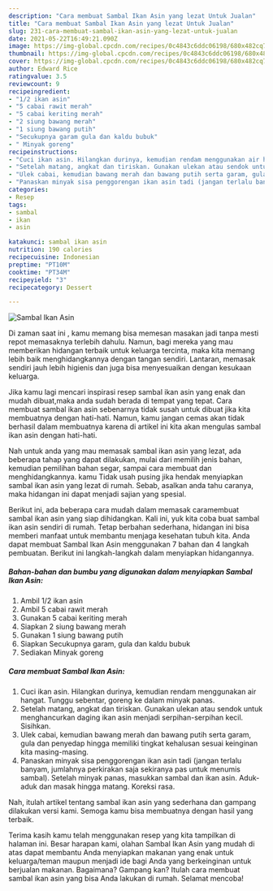 ```yaml
---
description: "Cara membuat Sambal Ikan Asin yang lezat Untuk Jualan"
title: "Cara membuat Sambal Ikan Asin yang lezat Untuk Jualan"
slug: 231-cara-membuat-sambal-ikan-asin-yang-lezat-untuk-jualan
date: 2021-05-22T16:49:21.090Z
image: https://img-global.cpcdn.com/recipes/0c4843c6ddc06198/680x482cq70/sambal-ikan-asin-foto-resep-utama.jpg
thumbnail: https://img-global.cpcdn.com/recipes/0c4843c6ddc06198/680x482cq70/sambal-ikan-asin-foto-resep-utama.jpg
cover: https://img-global.cpcdn.com/recipes/0c4843c6ddc06198/680x482cq70/sambal-ikan-asin-foto-resep-utama.jpg
author: Edward Rice
ratingvalue: 3.5
reviewcount: 9
recipeingredient:
- "1/2 ikan asin"
- "5 cabai rawit merah"
- "5 cabai keriting merah"
- "2 siung bawang merah"
- "1 siung bawang putih"
- "Secukupnya garam gula dan kaldu bubuk"
- " Minyak goreng"
recipeinstructions:
- "Cuci ikan asin. Hilangkan durinya, kemudian rendam menggunakan air hangat. Tunggu sebentar, goreng ke dalam minyak panas."
- "Setelah matang, angkat dan tiriskan. Gunakan ulekan atau sendok untuk menghancurkan daging ikan asin menjadi serpihan-serpihan kecil. Sisihkan."
- "Ulek cabai, kemudian bawang merah dan bawang putih serta garam, gula dan penyedap hingga memiliki tingkat kehalusan sesuai keinginan kita masing-masing."
- "Panaskan minyak sisa penggorengan ikan asin tadi (jangan terlalu banyam, jumlahnya perkirakan saja sekiranya pas untuk menumis sambal). Setelah minyak panas, masukkan sambal dan ikan asin. Aduk-aduk dan masak hingga matang. Koreksi rasa."
categories:
- Resep
tags:
- sambal
- ikan
- asin

katakunci: sambal ikan asin 
nutrition: 190 calories
recipecuisine: Indonesian
preptime: "PT10M"
cooktime: "PT34M"
recipeyield: "3"
recipecategory: Dessert

---
```



![Sambal Ikan Asin](https://img-global.cpcdn.com/recipes/0c4843c6ddc06198/680x482cq70/sambal-ikan-asin-foto-resep-utama.jpg)

Di zaman  saat ini , kamu memang bisa memesan masakan jadi tanpa mesti repot memasaknya terlebih dahulu. Namun, bagi mereka yang mau memberikan hidangan terbaik untuk keluarga tercinta, maka kita memang lebih baik menghidangkannya dengan tangan sendiri. Lantaran, memasak sendiri jauh lebih higienis dan juga bisa menyesuaikan dengan kesukaan keluarga.

Jika kamu lagi mencari inspirasi resep sambal ikan asin yang enak dan mudah dibuat,maka anda sudah berada di tempat yang tepat. Cara membuat sambal ikan asin  sebenarnya tidak susah untuk dibuat jika kita membuatnya dengan hati-hati. Namun, kamu jangan cemas akan tidak berhasil dalam membuatnya 
karena di artikel ini kita akan mengulas sambal ikan asin dengan hati-hati.  



Nah untuk anda yang mau memasak sambal ikan asin yang lezat, ada beberapa tahap yang dapat dilakukan, mulai dari memilih jenis bahan, kemudian pemilihan bahan segar, sampai cara membuat dan menghidangkannya. kamu Tidak usah pusing jika hendak menyiapkan sambal ikan asin yang lezat di rumah. Sebab, asalkan anda  tahu caranya, maka hidangan ini dapat menjadi sajian yang spesial.

Berikut ini, ada beberapa cara mudah dalam memasak caramembuat sambal ikan asin yang siap dihidangkan. Kali ini, yuk kita coba buat sambal ikan asin sendiri di rumah. Tetap berbahan sederhana, hidangan ini bisa memberi manfaat untuk membantu menjaga kesehatan tubuh kita. Anda dapat membuat Sambal Ikan Asin menggunakan 7 bahan dan 4 langkah pembuatan. Berikut ini langkah-langkah dalam menyiapkan hidangannya.

<!--inarticleads1-->

##### Bahan-bahan dan bumbu yang digunakan dalam menyiapkan Sambal Ikan Asin:

1. Ambil 1/2 ikan asin
1. Ambil 5 cabai rawit merah
1. Gunakan 5 cabai keriting merah
1. Siapkan 2 siung bawang merah
1. Gunakan 1 siung bawang putih
1. Siapkan Secukupnya garam, gula dan kaldu bubuk
1. Sediakan  Minyak goreng




<!--inarticleads2-->

##### Cara membuat Sambal Ikan Asin:

1. Cuci ikan asin. Hilangkan durinya, kemudian rendam menggunakan air hangat. Tunggu sebentar, goreng ke dalam minyak panas.
1. Setelah matang, angkat dan tiriskan. Gunakan ulekan atau sendok untuk menghancurkan daging ikan asin menjadi serpihan-serpihan kecil. Sisihkan.
1. Ulek cabai, kemudian bawang merah dan bawang putih serta garam, gula dan penyedap hingga memiliki tingkat kehalusan sesuai keinginan kita masing-masing.
1. Panaskan minyak sisa penggorengan ikan asin tadi (jangan terlalu banyam, jumlahnya perkirakan saja sekiranya pas untuk menumis sambal). Setelah minyak panas, masukkan sambal dan ikan asin. Aduk-aduk dan masak hingga matang. Koreksi rasa.




Nah, itulah artikel tentang  sambal ikan asin  yang sederhana dan gampang dilakukan versi kami. Semoga kamu bisa membuatnya dengan hasil yang terbaik. 

Terima kasih kamu telah menggunakan resep yang kita tampilkan di halaman ini. Besar harapan kami, olahan  Sambal Ikan Asin yang mudah di atas dapat membantu Anda menyiapkan makanan yang enak untuk keluarga/teman maupun menjadi ide bagi Anda yang berkeinginan untuk berjualan makanan. Bagaimana? Gampang kan? Itulah cara membuat sambal ikan asin yang bisa Anda lakukan di rumah. Selamat mencoba!

